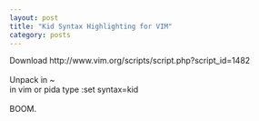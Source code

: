 ```yaml
---
layout: post
title: "Kid Syntax Highlighting for VIM"
category: posts
---
```

<p>Download http://www.vim.org/scripts/script.php?script_id=1482<br /> <br /> Unpack in ~<br /> in vim or pida type :set syntax=kid<br /> <br /> BOOM.<br /></p>
